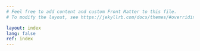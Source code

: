 ```yaml
---
# Feel free to add content and custom Front Matter to this file.
# To modify the layout, see https://jekyllrb.com/docs/themes/#overriding-theme-defaults

layout: index
lang: false
ref: index
---
```

